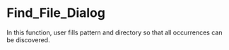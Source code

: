 # Find_File_Dialog
In this function, user fills pattern and directory so that all occurrences can be discovered.
